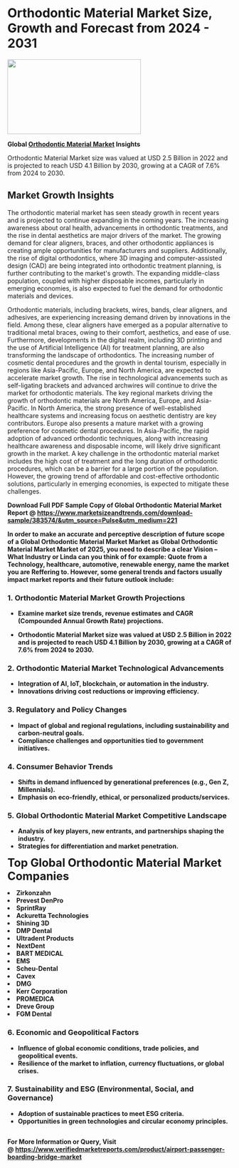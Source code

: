 <H1>Orthodontic Material Market Size, Growth and Forecast from 2024 - 2031</H1><img class="aligncenter size-medium wp-image-584254" src="https://thirdeyenews.in/wp-content/uploads/2024/09/Global-Market-Research-300x168.jpeg" alt="" width="300" height="168" /><p><strong>Global&nbsp;<a href="https://www.marketsizeandtrends.com/download-sample/383574/&amp;utm_source=Pulse&amp;utm_medium=221">Orthodontic Material Market</a> Insights</strong></p><p>Orthodontic Material Market size was valued at USD 2.5 Billion in 2022 and is projected to reach USD 4.1 Billion by 2030, growing at a CAGR of 7.6% from 2024 to 2030.</p><p><h2>Market Growth Insights</h2> <p>The orthodontic material market has seen steady growth in recent years and is projected to continue expanding in the coming years. The increasing awareness about oral health, advancements in orthodontic treatments, and the rise in dental aesthetics are major drivers of the market. The growing demand for clear aligners, braces, and other orthodontic appliances is creating ample opportunities for manufacturers and suppliers. Additionally, the rise of digital orthodontics, where 3D imaging and computer-assisted design (CAD) are being integrated into orthodontic treatment planning, is further contributing to the market's growth. The expanding middle-class population, coupled with higher disposable incomes, particularly in emerging economies, is also expected to fuel the demand for orthodontic materials and devices.</p> <p><strong></strong></p> <p>Orthodontic materials, including brackets, wires, bands, clear aligners, and adhesives, are experiencing increasing demand driven by innovations in the field. Among these, clear aligners have emerged as a popular alternative to traditional metal braces, owing to their comfort, aesthetics, and ease of use. Furthermore, developments in the digital realm, including 3D printing and the use of Artificial Intelligence (AI) for treatment planning, are also transforming the landscape of orthodontics. The increasing number of cosmetic dental procedures and the growth in dental tourism, especially in regions like Asia-Pacific, Europe, and North America, are expected to accelerate market growth. The rise in technological advancements such as self-ligating brackets and advanced archwires will continue to drive the market for orthodontic materials. The key regional markets driving the growth of orthodontic materials are North America, Europe, and Asia-Pacific. In North America, the strong presence of well-established healthcare systems and increasing focus on aesthetic dentistry are key contributors. Europe also presents a mature market with a growing preference for cosmetic dental procedures. In Asia-Pacific, the rapid adoption of advanced orthodontic techniques, along with increasing healthcare awareness and disposable income, will likely drive significant growth in the market. A key challenge in the orthodontic material market includes the high cost of treatment and the long duration of orthodontic procedures, which can be a barrier for a large portion of the population. However, the growing trend of affordable and cost-effective orthodontic solutions, particularly in emerging economies, is expected to mitigate these challenges. <p><strong></p><p><span class=""><strong>Download Full PDF Sample Copy of Global Orthodontic Material Market Report</strong> @ <a href="https://www.marketsizeandtrends.com/download-sample/383574/&amp;utm_source=Pulse&amp;utm_medium=221" target="_blank">https://www.marketsizeandtrends.com/download-sample/383574/&amp;utm_source=Pulse&amp;utm_medium=221</a></span></p><p>In order to make an accurate and perceptive description of future scope of a Global&nbsp;Orthodontic Material Market Market as Global&nbsp;Orthodontic Material Market Market of 2025, you need to describe a clear Vision &ndash; What Industry or Linda can you think of for example: Quote from a Technology, healthcare, automotive, renewable energy, name the market you are Reffering to. However, some general trends and factors usually impact market reports and their future outlook include:</p><h3>1.&nbsp;<strong>Orthodontic Material Market Growth Projections</strong></h3><ul><li>Examine market size trends, revenue estimates and CAGR (Compounded Annual Growth Rate) projections.</li><li><p>Orthodontic Material Market size was valued at USD 2.5 Billion in 2022 and is projected to reach USD 4.1 Billion by 2030, growing at a CAGR of 7.6% from 2024 to 2030.</p></li></ul><h3>2.&nbsp;<strong>Orthodontic Material Market Technological Advancements</strong></h3><ul><li>Integration of AI, IoT, blockchain, or automation in the industry.</li><li>Innovations driving cost reductions or improving efficiency.</li></ul><h3>3.&nbsp;<strong>Regulatory and Policy Changes</strong></h3><ul><li>Impact of global and regional regulations, including sustainability and carbon-neutral goals.</li><li>Compliance challenges and opportunities tied to government initiatives.</li></ul><h3>4.&nbsp;<strong>Consumer Behavior Trends</strong></h3><ul><li>Shifts in demand influenced by generational preferences (e.g., Gen Z, Millennials).</li><li>Emphasis on eco-friendly, ethical, or personalized products/services.</li></ul><h3>5.&nbsp;<strong>Global Orthodontic Material Market Competitive Landscape</strong></h3><ul><li>Analysis of key players, new entrants, and partnerships shaping the industry.</li><li>Strategies for differentiation and market penetration.</li></ul><p data-pm-slice="1 1 []"><span style="color: inherit; font-family: inherit; font-size: 25px;">Top Global Orthodontic Material Market Companies</span></p><div class="" data-test-id=""><p><li>Zirkonzahn</li><li> Prevest DenPro</li><li> SprintRay</li><li> Ackuretta Technologies</li><li> Shining 3D</li><li> DMP Dental</li><li> Ultradent Products</li><li> NextDent</li><li> BART MEDICAL</li><li> EMS</li><li> Scheu-Dental</li><li> Cavex</li><li> DMG</li><li> Kerr Corporation</li><li> PROMEDICA</li><li> Dreve Group</li><li> FGM Dental</li></p></div><h3>6.&nbsp;<strong>Economic and Geopolitical Factors</strong></h3><ul><li>Influence of global economic conditions, trade policies, and geopolitical events.</li><li>Resilience of the market to inflation, currency fluctuations, or global crises.</li></ul><h3>7.&nbsp;<strong>Sustainability and ESG (Environmental, Social, and Governance)</strong></h3><ul><li>Adoption of sustainable practices to meet ESG criteria.</li><li>Opportunities in green technologies and circular economy principles.</li></ul><h2><strong style="font-size: 14px;">For More Information or Query, Visit @&nbsp;</strong><a style="background-color: #ffffff; font-size: 14px;" href="https://www.marketsizeandtrends.com/report/orthodontic-material-market/" target="_blank">https://www.verifiedmarketreports.com/product/airport-passenger-boarding-bridge-market</a></h2>
